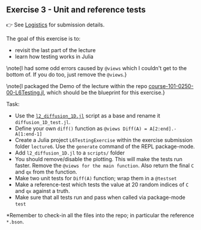 <!--This file was generated, do not modify it.-->
## Exercise 3 - **Unit and reference tests**

👉 See [Logistics](/logistics/#submission) for submission details.

The goal of this exercise is to:
- revisit the last part of the lecture
- learn how testing works in Julia

\note{I had some odd errors caused by `@views` which I couldn't get to the bottom of.  If you do too, just remove the `@views`.}

\note{I packaged the Demo of the lecture within the repo [course-101-0250-00-L6Testing.jl](https://github.com/eth-vaw-glaciology/course-101-0250-00-L6Testing.jl), which should be the blueprint for this exercise.}

Task:
- Use the [`l2_diffusion_1D.jl`](https://github.com/eth-vaw-glaciology/course-101-0250-00/blob/main/scripts/l2_diffusion_1D.jl) script as a base and rename it `diffusion_1D_test.jl`.
- Define your own `diff()` function as `@views Diff(A) = A[2:end].-A[1:end-1]`
- Create a Julia project `L6TestingExercise` within the exercise submission folder `lecture6`.  Use the `generate` command of the REPL package-mode.
- Add `l2_diffusion_1D.jl` to a `scripts/` folder
- You should remove/disable the plotting. This will make the tests run faster. Remove the `@views for the main function`. Also return the final `C` and `qx` from the function.
- Make two unit tests for `Diff(A)` function; wrap them in a `@testset`
- Make a reference-test which tests the value at 20 random indices of `C` and `qx` against a truth.
- Make sure that all tests run and pass when called via package-mode `test`

*Remember to check-in all the files into the repo; in particular the reference `*.bson`.

